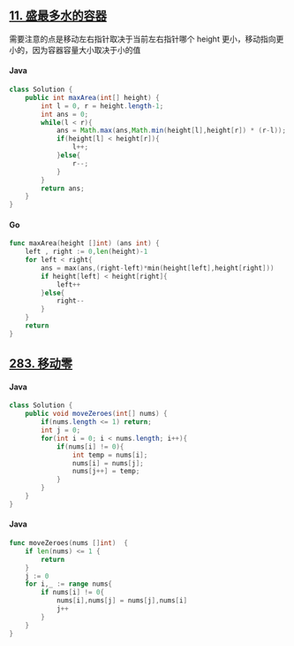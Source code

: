 ## [11. 盛最多水的容器](https://leetcode.cn/problems/container-with-most-water/)
需要注意的点是移动左右指针取决于当前左右指针哪个 height 更小，移动指向更小的，因为容器容量大小取决于小的值
<!-- tabs:start -->
#### **Java**
```java
class Solution {
    public int maxArea(int[] height) {
        int l = 0, r = height.length-1;
        int ans = 0;
        while(l < r){
            ans = Math.max(ans,Math.min(height[l],height[r]) * (r-l));
            if(height[l] < height[r]){
                l++;
            }else{
                r--;
            }
        }
        return ans;
    }
}
```
#### **Go**
```go
func maxArea(height []int) (ans int) {
    left , right := 0,len(height)-1
    for left < right{
        ans = max(ans,(right-left)*min(height[left],height[right]))
        if height[left] < height[right]{
            left++
        }else{
            right--
        }
    }
    return
}
```
<!-- tabs:end -->

## [283. 移动零](https://leetcode.cn/problems/move-zeroes/)
<!-- tabs:start -->
#### **Java**
```java
class Solution {
    public void moveZeroes(int[] nums) {
        if(nums.length <= 1) return;
        int j = 0;
        for(int i = 0; i < nums.length; i++){
            if(nums[i] != 0){
                int temp = nums[i];
                nums[i] = nums[j];
                nums[j++] = temp;
            }
        }
    }
}
```
#### **Java**
```go
func moveZeroes(nums []int)  {
    if len(nums) <= 1 {
        return
    }
    j := 0
    for i,_ := range nums{
        if nums[i] != 0{
            nums[i],nums[j] = nums[j],nums[i]
            j++
        }
    }
}
```
<!-- tabs:end -->

